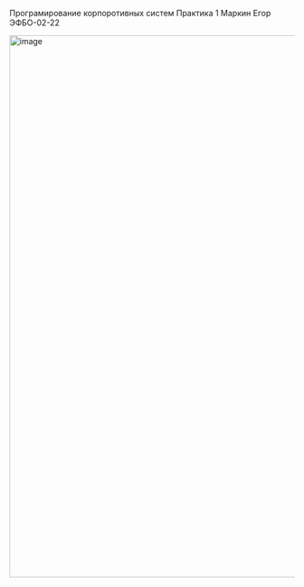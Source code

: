 Програмирование корпоротивных систем
Практика 1
Маркин Егор ЭФБО-02-22

<img width="959" alt="image" src="https://github.com/user-attachments/assets/b3af9313-224c-424e-8920-091a7a599512">
